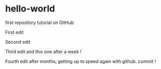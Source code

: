 # hello-world
first repository tutorial on GitHub

First edit 

Second edit

Third edit and this one after a week !

Fourth edit after months, getting up to speed again with github. commit !
